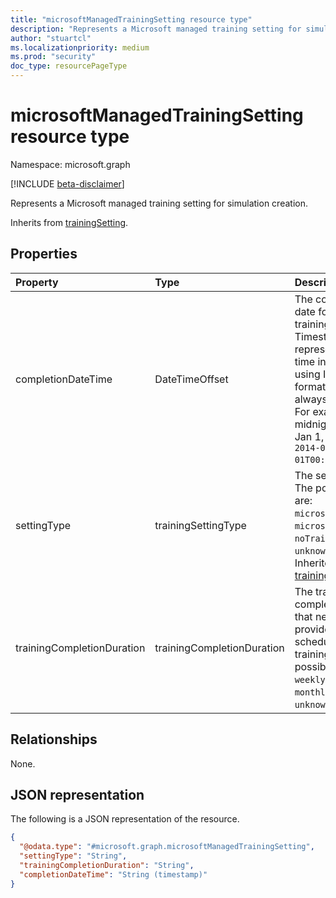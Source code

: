 ```yaml
---
title: "microsoftManagedTrainingSetting resource type"
description: "Represents a Microsoft managed training setting for simulation creation."
author: "stuartcl"
ms.localizationpriority: medium
ms.prod: "security"
doc_type: resourcePageType
---
```


# microsoftManagedTrainingSetting resource type

Namespace: microsoft.graph

[!INCLUDE [beta-disclaimer](../../includes/beta-disclaimer.md)]

Represents a Microsoft managed training setting for simulation creation.

Inherits from [trainingSetting](../resources/trainingsetting.md).

## Properties

|Property|Type|Description|
|:---|:---|:---|
|completionDateTime|DateTimeOffset|The completion date for the training. The Timestamp type represents date and time information using ISO 8601 format and is always in UTC time. For example, midnight UTC on Jan 1, 2014 is `2014-01-01T00:00:00Z`.|
|settingType|trainingSettingType|The setting type. The possible values are: `microsoftCustom`, `microsoftManaged`, `noTraining`, `custom`, `unknownFutureValue`. Inherited from [trainingSetting](../resources/trainingsetting.md).|
|trainingCompletionDuration|trainingCompletionDuration|The training completion duration that needs to be provided before scheduling the training. The possible values are: `weekly`, `biWeekly`, `monthly`, `unknownFutureValue`.|

## Relationships

None.

## JSON representation

The following is a JSON representation of the resource.
<!-- {
  "blockType": "resource",
  "@odata.type": "microsoft.graph.microsoftManagedTrainingSetting"
}
-->
``` json
{
  "@odata.type": "#microsoft.graph.microsoftManagedTrainingSetting",
  "settingType": "String",
  "trainingCompletionDuration": "String",
  "completionDateTime": "String (timestamp)"
}
```
